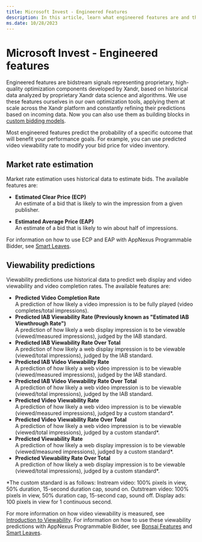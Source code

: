 ```yaml
---
title: Microsoft Invest - Engineered Features
description: In this article, learn what engineered features are and the various features available for market rate estimation and viewability predictions.
ms.date: 10/28/2023
---
```


# Microsoft Invest - Engineered features

Engineered features are bidstream signals representing proprietary, high-quality optimization components developed by Xandr, based on historical data analyzed by proprietary Xandr data science and algorithms. We use these features ourselves in our own optimization tools, applying them at scale across the Xandr platform and constantly refining their predictions based on incoming data. Now you can also use them as building blocks in [custom bidding models](../data-science-toolkit/custom-models.md).

Most engineered features predict the probability of a specific outcome that will benefit your performance goals. For example, you can use
predicted video viewability rate to modify your bid price for video inventory.

## Market rate estimation

Market rate estimation uses historical data to estimate bids. The available features are:

- **Estimated Clear Price (ECP)**  
  An estimate of a bid that is likely to win the impression from a given publisher.

- **Estimated Average Price (EAP)**  
  An estimate of a bid that is likely to win about half of impressions.

For information on how to use ECP and EAP with AppNexus Programmable Bidder, see [Smart Leaves](../data-science-toolkit/bonsai-smart-leaves.md).

## Viewability predictions

Viewability predictions use historical data to predict web display and video viewability and video completion rates. The available features are:

- **Predicted Video Completion Rate**  
  A prediction of how likely a video impression is to be fully played (video completes/total impressions).
- **Predicted IAB Viewability Rate (Previously known as "Estimated IAB Viewthrough Rate")**  
  A prediction of how likely a web display impression is to be viewable (viewed/measured impressions), judged by the IAB standard.
- **Predicted IAB Viewability Rate Over Total**  
  A prediction of how likely a web display impression is to be viewable (viewed/total impressions), judged by the IAB standard.
- **Predicted IAB Video Viewability Rate**  
  A prediction of how likely a web video impression is to be viewable (viewed/measured impressions), judged by the IAB standard.
- **Predicted IAB Video Viewability Rate Over Total**  
  A prediction of how likely a web video impression is to be viewable (viewed/total impressions), judged by the IAB standard.
- **Predicted Video Viewability Rate**  
  A prediction of how likely a web video impression is to be viewable (viewed/measured impressions), judged by a custom standard*.
- **Predicted Video Viewability Rate Over Total**  
  A prediction of how likely a web video impression is to be viewable (viewed/total impressions), judged by a custom standard*.
- **Predicted Viewability Rate**  
  A prediction of how likely a web display impression is to be viewable (viewed/measured impressions), judged by a custom standard*.
- **Predicted Viewability Rate Over Total**  
  A prediction of how likely a web display impression is to be viewable (viewed/total impressions), judged by a custom standard*.

*The custom standard is as follows:
Instream video: 100% pixels in view, 50% duration, 15-second duration cap, sound on.
Outstream video: 100% pixels in view, 50% duration cap, 15-second cap, sound off.
Display ads: 100 pixels in view for 1 continuous second.

For more information on how video viewability is measured, see [Introduction to Viewability](introduction-to-viewability.md). For information on how to use these viewability predictions with AppNexus Programmable Bidder, see [Bonsai Features](../data-science-toolkit/bonsai-language-features.md) and [Smart Leaves](../data-science-toolkit/bonsai-smart-leaves.md).
